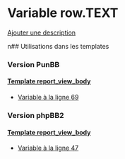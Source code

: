 # Variable row.TEXT
[Ajouter une description](https://fa-tvars.appspot.com/row.TEXT)

n## Utilisations dans les templates

### Version PunBB

#### [Template report_view_body](punbb/report_view_body.md)
* [Variable à la ligne 69](../punbb/report_view_body.tpl#L69)

### Version phpBB2

#### [Template report_view_body](subsilver/report_view_body.md)
* [Variable à la ligne 47](../subsilver/report_view_body.tpl#L47)